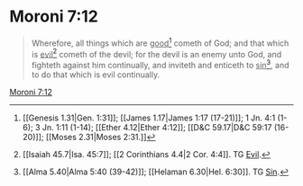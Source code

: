 # Moroni 7:12

> Wherefore, all things which are <u>good</u>[^a] cometh of God; and that which is <u>evil</u>[^b] cometh of the devil; for the devil is an enemy unto God, and fighteth against him continually, and inviteth and enticeth to <u>sin</u>[^c], and to do that which is evil continually.

[Moroni 7:12](https://www.churchofjesuschrist.org/study/scriptures/bofm/moro/7?lang=eng&id=p12#p12)


[^a]: [[Genesis 1.31|Gen. 1:31]]; [[James 1.17|James 1:17 (17-21)]]; 1 Jn. 4:1 (1-6); 3 Jn. 1:11 (1-14); [[Ether 4.12|Ether 4:12]]; [[D&C 59.17|D&C 59:17 (16-20)]]; [[Moses 2.31|Moses 2:31.]]
[^b]: [[Isaiah 45.7|Isa. 45:7]]; [[2 Corinthians 4.4|2 Cor. 4:4]]. TG [Evil](https://www.churchofjesuschrist.org/study/scriptures/tg/evil?lang=eng).
[^c]: [[Alma 5.40|Alma 5:40 (39-42)]]; [[Helaman 6.30|Hel. 6:30]]. TG [Sin](https://www.churchofjesuschrist.org/study/scriptures/tg/sin?lang=eng).
